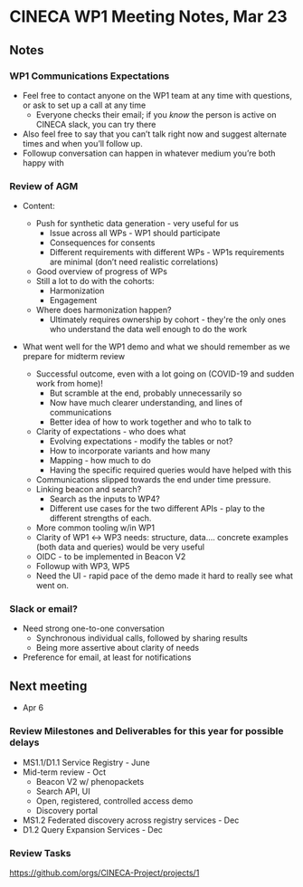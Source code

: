 # CINECA WP1 Meeting Notes, Mar 23

## Notes

### WP1 Communications Expectations

- Feel free to contact anyone on the WP1 team at any time with questions, or ask to set up a call at any time
    - Everyone checks their email; if you *know* the person is active on CINECA slack, you can try there
- Also feel free to say that you can’t talk right now and suggest alternate times and when you’ll follow up.
- Followup conversation can happen in whatever medium you’re both happy with

### Review of AGM

- Content:
    - Push for synthetic data generation - very useful for us
        - Issue across all WPs - WP1 should participate
        - Consequences for consents
        - Different requirements with different WPs - WP1s requirements are minimal (don’t need realistic correlations)
    - Good overview of progress of WPs
    - Still a lot to do with the cohorts:
        - Harmonization
        - Engagement
    - Where does harmonization happen?
        - Ultimately requires ownership by cohort - they're the only ones who understand the data well enough to do the work

- What went well for the WP1 demo and what we should remember as we prepare for midterm review
    - Successful outcome, even with a lot going on (COVID-19 and sudden work from home)!
        - But scramble at the end, probably unnecessarily so
        - Now have much clearer understanding, and lines of communications
        - Better idea of how to work together and who to talk to
    - Clarity of expectations - who does what
        - Evolving expectations - modify the tables or not?
        - How to incorporate variants and how many
        - Mapping - how much to do
        - Having the specific required queries would have helped with this
    - Communications slipped towards the end under time pressure.
    - Linking beacon and search?
        - Search as the inputs to WP4?
        - Different use cases for the two different APIs - play to the different strengths of each.
    - More common tooling w/in WP1
    - Clarity of WP1 ↔ WP3 needs: structure, data…. concrete examples (both data and queries) would be very useful
    - OIDC - to be implemented in Beacon V2
    - Followup with WP3, WP5
    - Need the UI - rapid pace of the demo made it hard to really see what went on.

### Slack or email?

- Need strong one-to-one conversation
    - Synchronous individual calls, followed by sharing results
    - Being more assertive about clarity of needs
- Preference for email, at least for notifications


## Next meeting
- Apr 6

### Review Milestones and Deliverables for this year for possible delays

- MS1.1/D1.1 Service Registry - June
- Mid-term review - Oct
    - Beacon V2 w/ phenopackets
    - Search API, UI
    - Open, registered, controlled access demo
    - Discovery portal
- MS1.2 Federated discovery across registry services - Dec
- D1.2 Query Expansion Services - Dec

### Review Tasks

https://github.com/orgs/CINECA-Project/projects/1

